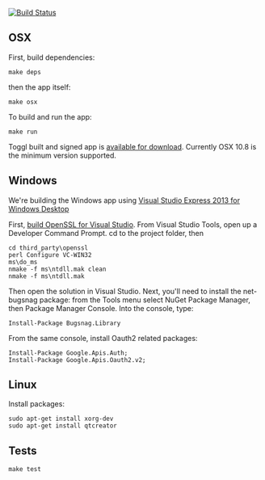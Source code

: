 
[![Build Status](https://travis-ci.org/toggl/toggldesktop.png)](https://travis-ci.org/toggl/toggldesktop)


OSX
---
First, build dependencies:
```
make deps
```
then the app itself:
```
make osx
```

To build and run the app:
```
make run
```

Toggl built and signed app is [available for download](https://www.toggl.com/api/v8/installer?platform=darwin&app=td&channel=stable). Currently OSX 10.8 is the minimum version supported.

Windows
-------
We're building the Windows app using [Visual Studio Express 2013 for Windows Desktop](http://www.microsoft.com/en-us/download/details.aspx?id=40787) 

First, [build OpenSSL for Visual Studio](http://developer.covenanteyes.com/building-openssl-for-visual-studio/). From Visual Studio Tools, open up a Developer Command Prompt. cd to the project folder, then

```
cd third_party\openssl
perl Configure VC-WIN32
ms\do_ms
nmake -f ms\ntdll.mak clean
nmake -f ms\ntdll.mak 
```

Then open the solution in Visual Studio. Next, you'll need to install the net-bugsnag package: from the Tools menu select NuGet Package Manager, then Package Manager Console. Into the console, type:

```
Install-Package Bugsnag.Library
```

From the same console, install Oauth2 related packages:

```
Install-Package Google.Apis.Auth;
Install-Package Google.Apis.Oauth2.v2;
```


Linux
-----
Install packages:
```
sudo apt-get install xorg-dev
sudo apt-get install qtcreator
```


Tests
-----
```
make test
```

